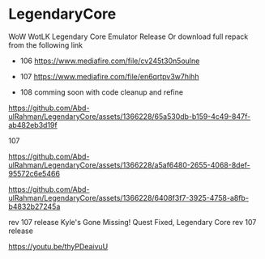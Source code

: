 # LegendaryCore
WoW WotLK Legendary Core Emulator Release
Or download full repack from the following link

* 106
https://www.mediafire.com/file/cv245t30n5oulne

* 107
https://www.mediafire.com/file/en6qrtpv3w7hihh

* 108 comming soon with code cleanup and refine

https://github.com/Abd-ulRahman/LegendaryCore/assets/1366228/65a530db-b159-4c49-847f-ab482eb3d19f

107

https://github.com/Abd-ulRahman/LegendaryCore/assets/1366228/a5af6480-2655-4068-8def-95572c6e5466


https://github.com/Abd-ulRahman/LegendaryCore/assets/1366228/6408f3f7-3925-4758-a8fb-b4832b27245a

rev 107 release 
Kyle's Gone Missing! Quest Fixed, Legendary Core rev 107 release

https://youtu.be/thyPDeaivuU

